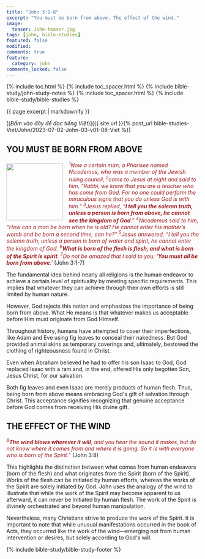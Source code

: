 ```yaml
---
title: "John 3:1-8"
excerpt: "You must be born from above. The effect of the wind."
image:
  teaser: John-teaser.jpg
tags: [john, bible-studies]
featured: false
modified:
comments: true
feature:
  category: john
comments_locked: false
---
```


{% include toc.html %}
{% include toc_spacer.html %}
{% include bible-study/john-study-notes %}
{% include toc_spacer.html %}
{% include bible-study/bible-studies %}

{{ page.excerpt | markdownify }}

[(<em>Bấm vào đây để đọc tiếng Việt</em>)]({{ site.url }}{% post_url bible-studies-Viet/John/2023-07-02-John-03-v01-08-Viet %})

## YOU MUST BE BORN FROM ABOVE

<div>
<p>
<img alt src="http://vacsf.org/assets/images/John-teaser.jpg" style="border: 0px none; margin: 7px 15px 0px 0px; max-width: 100%; height: 148px; padding: 0px; float: left;">
    <span style="color: rgb(159, 29, 33);"><i><sup>1</sup>Now a certain man, a Pharisee named Nicodemus, who was a member of the Jewish ruling council, <sup>2</sup>came to Jesus at night and said to him, “Rabbi, we know that you are a teacher who has come from God. For no one could perform the miraculous signs that you do unless God is with him.” <sup>3</sup>Jesus replied, “<strong>I tell you the solemn truth, unless a person is born from above, he cannot see the kingdom of God</strong>.” <sup>4</sup>Nicodemus said to him, “How can a man be born when he is old? He cannot enter his mother’s womb and be born a second time, can he?” <sup>5</sup>Jesus answered, “I tell you the solemn truth, unless a person is born of water and spirit, he cannot enter the kingdom of God. <sup>6</sup><strong>What is born of the flesh is flesh, and what is born of the Spirit is spirit</strong>. <sup>7</sup>Do not be amazed that I said to you, ‘<strong>You must all be born from above</strong>.’</i></span> (John 3:1-7)</p>
</div>

The fundamental idea behind nearly all religions is the human endeavor to achieve a certain level of spirituality by meeting specific requirements. This implies that whatever they can achieve through their own efforts is still limited by human nature.

However, God rejects this notion and emphasizes the importance of being born from above. What He means is that whatever makes us acceptable before Him must originate from God Himself.

Throughout history, humans have attempted to cover their imperfections, like Adam and Eve using fig leaves to conceal their nakedness. But God provided animal skins as temporary coverings and, ultimately, bestowed the clothing of righteousness found in Christ.

Even when Abraham believed he had to offer his son Isaac to God, God replaced Isaac with a ram and, in the end, offered His only begotten Son, Jesus Christ, for our salvation.

Both fig leaves and even Isaac are merely products of human flesh. Thus, being born from above means embracing God's gift of salvation through Christ. This acceptance signifies recognizing that genuine acceptance before God comes from receiving His divine gift.

## THE EFFECT OF THE WIND

<span style="color: rgb(159, 29, 33);">
<i><sup>8</sup><strong>The wind blows wherever it will</strong>, and you hear the sound it makes, but do not know where it comes from and where it is going. So it is with everyone who is born of the Spirit.”</i></span> (John 3:8)

This highlights the distinction between what comes from human endeavors (born of the flesh) and what originates from the Spirit (born of the Spirit). Works of the flesh can be initiated by human efforts, whereas the works of the Spirit are solely initiated by God. John uses the analogy of the wind to illustrate that while the work of the Spirit may become apparent to us afterward, it can never be initiated by human flesh. The work of the Spirit is divinely orchestrated and beyond human manipulation.

Nevertheless, many Christians strive to produce the work of the Spirit. It is important to note that while unusual manifestations occurred in the book of Acts, they occurred like the work of the wind—emerging not from human intervention or desires, but solely according to God's will.

{% include bible-study/bible-study-footer %}


